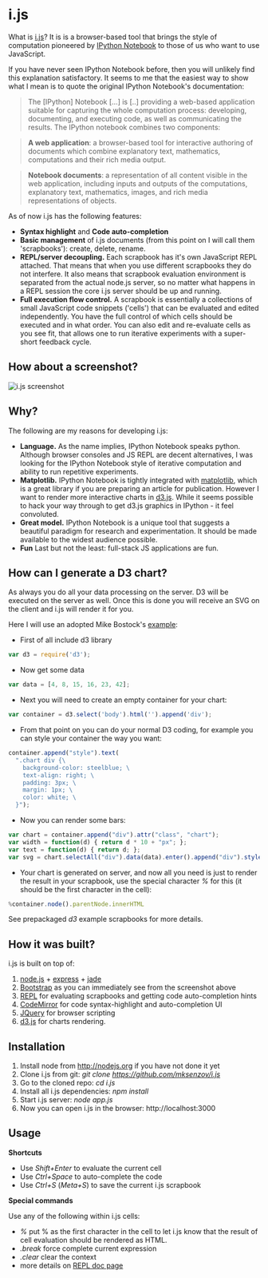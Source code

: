 i.js
====

What  is [i.js](https://github.com/mksenzov/i.js)? It is is a browser-based tool that brings the style of computation pioneered by [IPython Notebook](http://ipython.org/notebook.html) to those of us who want to use JavaScript. 

If you have never seen IPython Notebook before, then you will unlikely find this explanation satisfactory. It seems to me that the easiest way to show what I mean is to quote the original IPython Notebook's documentation:

> The [IPython] Notebook [...] is [..] providing a web-based application suitable for capturing the whole computation process: developing, documenting, and executing code, as well as communicating the results. The IPython notebook combines two components:

> **A web application**: a browser-based tool for interactive authoring of documents which combine explanatory text, mathematics, computations and their rich media output.

> **Notebook documents**: a representation of all content visible in the web application, including inputs and outputs of the computations, explanatory text, mathematics, images, and rich media representations of objects.

As of now i.js has the following features:

* **Syntax highlight** and **Code auto-completion**
* **Basic management** of i.js documents (from this point on I will call them 'scrapbooks'): create, delete, rename.
* **REPL/server decoupling.** Each scrapbook has it's own JavaScript REPL attached. That means that when you use different scrapbooks they do not interfere. It also means that scrapbook evaluation environment is separated from the actual node.js server, so no matter what happens in a REPL session the core i.js server should be up and running.
* **Full execution flow control.** A scrapbook is essentially a collections of small JavaScript code snippets ('cells') that can be evaluated and edited independently. You have the full control of which cells should be executed and in what order. You can also edit and re-evaluate cells as you see fit, that allows one to run iterative experiments with a super-short feedback cycle.

How about a screenshot?
-----------------------

![i.js screenshot](http://i.imgur.com/KC049mL.png "i.js screenshot")

Why?
----

The following are my reasons for developing i.js:

* **Language.** As the name implies, IPython Notebook speaks python. Although browser consoles and JS REPL are decent alternatives, I was looking for the IPython Notebook style of iterative computation and ability to run repetitive experiments.
* **Matplotlib.** IPython Notebook is tightly integrated with [matplotlib](http://matplotlib.org), which is a great library if you are preparing an article for publication. However I want to render more interactive charts in [d3.js](http://d3js.org). While it seems possible to hack your way through to get d3.js graphics in IPython - it feel convoluted.
* **Great model.** IPython Notebook is a unique tool that suggests a beautiful paradigm for research and experimentation. It should be made available to the widest audience possible.
* **Fun** Last but not the least: full-stack JS applications are fun. 

How can I generate a D3 chart?
------------------------------

As always you do all your data processing on the server. D3 will be executed on the server as well. Once this is done you will receive an SVG on the client and i.js will render it for you.

Here I will use an adopted Mike Bostock's [example](http://bost.ocks.org/mike/bar/):

* First of all include d3 library 

```javascript
var d3 = require('d3');
```

* Now get some data 

```javascript
var data = [4, 8, 15, 16, 23, 42];
```

* Next you will need to create an empty container for your chart: 

```javascript
var container = d3.select('body').html('').append('div');
```

* From that point on you can do your normal D3 coding, for example you can style your container the way you want:

```javascript
container.append("style").text(
  ".chart div {\
  	background-color: steelblue; \
  	text-align: right; \
  	padding: 3px; \
  	margin: 1px; \
  	color: white; \
  }");
```

* Now you can render some bars:

```javascript
var chart = container.append("div").attr("class", "chart");
var width = function(d) { return d * 10 + "px"; };
var text = function(d) { return d; };
var svg = chart.selectAll("div").data(data).enter().append("div").style("width", width).text(text);
```

* Your chart is generated on server, and now all you need is just to render the result in your scrapbook, use the special character _%_ for this (it should be the first character in the cell):

```javascript
%container.node().parentNode.innerHTML
```

See prepackaged _d3_ example scrapbooks for more details.

How it was built?
-----------------

i.js is built on top of:

1. [node.js](http://nodejs.org) + [express](http://expressjs.com/api.html) + [jade](http://jade-lang.com)
2. [Bootstrap](http://getbootstrap.com) as you can immediately see from the screenshot above
3. [REPL](http://nodejs.org/api/repl.html) for evaluating scrapbooks and getting code auto-completion hints
4. [CodeMirror](http://codemirror.net) for code syntax-highlight and auto-completion UI
5. [JQuery](http://jquery.com) for browser scripting
6. [d3.js](http://d3js.org) for charts rendering.

Installation
-------------

1. Install node from http://nodejs.org if you have not done it yet
2. Clone i.js from git: _git clone https://github.com/mksenzov/i.js_
3. Go to the cloned repo: _cd i.js_
4. Install all i.js dependencies: _npm install_
5. Start i.js server: _node app.js_
6. Now you can open i.js in the browser: http://localhost:3000

Usage
-----

**Shortcuts**

* Use _Shift+Enter_ to evaluate the current cell
* Use _Ctrl+Space_ to auto-complete the code
* Use _Ctrl+S_ (_Meta+S_) to save the current i.js scrapbook

**Special commands**

Use any of the following within i.js cells:

* _%_ put % as the first character in the cell to let i.js know that the result of cell evaluation should be rendered as HTML.
* _.break_ force complete current expression
* _.clear_ clear the context
* more details on [REPL doc page](http://nodejs.org/api/repl.html#repl_repl_features)
